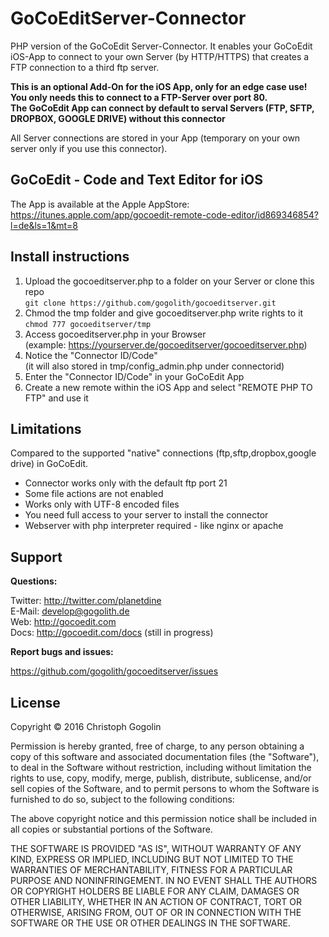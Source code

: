 GoCoEditServer-Connector
==============

PHP version of the GoCoEdit Server-Connector. 
It enables your GoCoEdit iOS-App to connect to your own Server (by HTTP/HTTPS) that creates a FTP connection to a third ftp server.

**This is an optional Add-On for the iOS App, only for an edge case use!  
You only needs this to connect to a FTP-Server over port 80.  
The GoCoEdit App can connect by default to serval Servers (FTP, SFTP, DROPBOX, GOOGLE DRIVE) without this connector**

All Server connections are stored in your App 
(temporary on your own server only if you use this connector).

GoCoEdit - Code and Text Editor for iOS
-------------

The App is available at the Apple AppStore:  
https://itunes.apple.com/app/gocoedit-remote-code-editor/id869346854?l=de&ls=1&mt=8


Install instructions 
-------------

1. Upload the gocoeditserver.php to a folder on your Server or clone this repo  
`git clone https://github.com/gogolith/gocoeditserver.git`
2. Chmod the tmp folder and give gocoeditserver.php write rights to it  
`chmod 777 gocoeditserver/tmp`
3. Access gocoeditserver.php in your Browser  
(example: https://yourserver.de/gocoeditserver/gocoeditserver.php)
4. Notice the "Connector ID/Code"  
(it will also stored in tmp/config_admin.php under connectorid)
5. Enter the "Connector ID/Code" in your GoCoEdit App
6. Create a new remote within the iOS App and select "REMOTE PHP TO FTP" and use it


Limitations 
-------------

Compared to the supported "native" connections (ftp,sftp,dropbox,google drive) in GoCoEdit.

- Connector works only with the default ftp port 21
- Some file actions are not enabled
- Works only with UTF-8 encoded files
- You need full access to your server to install the connector 
- Webserver with php interpreter required - like nginx or apache


Support
-------------

**Questions:**

Twitter: http://twitter.com/planetdine  
E-Mail: develop@gogolith.de  
Web: http://gocoedit.com  
Docs: http://gocoedit.com/docs (still in progress)  

**Report bugs and issues:**

https://github.com/gogolith/gocoeditserver/issues



License
-------------
Copyright © 2016 Christoph Gogolin

Permission is hereby granted, free of charge, to any person obtaining a copy of this software and associated documentation files (the "Software"), to deal in the Software without restriction, including without limitation the rights to use, copy, modify, merge, publish, distribute, sublicense, and/or sell copies of the Software, and to permit persons to whom the Software is furnished to do so, subject to the following conditions:

The above copyright notice and this permission notice shall be included in all copies or substantial portions of the Software.

THE SOFTWARE IS PROVIDED "AS IS", WITHOUT WARRANTY OF ANY KIND, EXPRESS OR IMPLIED, INCLUDING BUT NOT LIMITED TO THE WARRANTIES OF MERCHANTABILITY, FITNESS FOR A PARTICULAR PURPOSE AND NONINFRINGEMENT. IN NO EVENT SHALL THE AUTHORS OR COPYRIGHT HOLDERS BE LIABLE FOR ANY CLAIM, DAMAGES OR OTHER LIABILITY, WHETHER IN AN ACTION OF CONTRACT, TORT OR OTHERWISE, ARISING FROM, OUT OF OR IN CONNECTION WITH THE SOFTWARE OR THE USE OR OTHER DEALINGS IN THE SOFTWARE.
